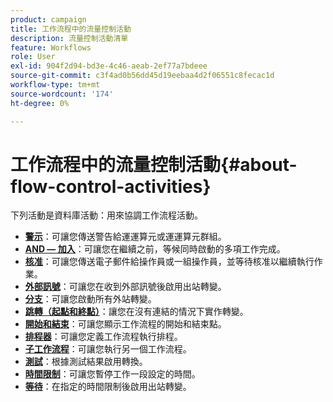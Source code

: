```yaml
---
product: campaign
title: 工作流程中的流量控制活動
description: 流量控制活動清單
feature: Workflows
role: User
exl-id: 904f2d94-bd3e-4c46-aeab-2ef77a7bdeee
source-git-commit: c3f4ad0b56dd45d19eebaa4d2f06551c8fecac1d
workflow-type: tm+mt
source-wordcount: '174'
ht-degree: 0%

---
```


# 工作流程中的流量控制活動{#about-flow-control-activities}

下列活動是資料庫活動：用來協調工作流程活動。

* **[警示](alert.md)**：可讓您傳送警告給運運算元或運運算元群組。
* **[AND — 加入](and-join.md)**：可讓您在繼續之前，等候同時啟動的多項工作完成。
* **[核准](approval.md)**：可讓您傳送電子郵件給操作員或一組操作員，並等待核准以繼續執行作業。
* **[外部訊號](external-signal.md)**：可讓您在收到外部訊號後啟用出站轉變。
* **[分支](fork.md)**：可讓您啟動所有外站轉變。
* **[跳轉（起點和終點）](jump-start-point-and-end-point.md)**：讓您在沒有連結的情況下實作轉變。
* **[開始和結束](start-and-end.md)**：可讓您顯示工作流程的開始和結束點。
* **[排程器](scheduler.md)**：可讓您定義工作流程執行排程。
* **[子工作流程](sub-workflow.md)**：可讓您執行另一個工作流程。
* **[測試](test.md)**：根據測試結果啟用轉換。
* **[時間限制](time-constraint.md)**：可讓您暫停工作一段設定的時間。
* **[等待](wait.md)**：在指定的時間限制後啟用出站轉變。
  <!--* **Task**: lets you configure task execution. Refer to the [Task](task.md) section.-->
